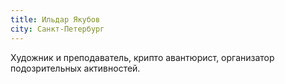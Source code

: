```yaml
---
title: Ильдар Якубов
city: Санкт-Петербург
---
```


Художник и преподаватель, крипто авантюрист, организатор подозрительных активностей.

